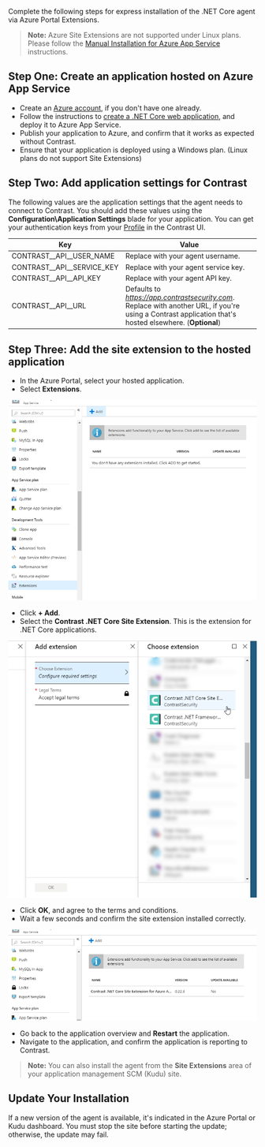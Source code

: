 <!--
title: "Installing Contrast using Azure App Service Site Extension"
description: "Guide to installing .NET Core Agent on Azure App Service using Site Extensions"
tags: "installation configuration .Net Azure AppService site extension netcore"
-->

Complete the following steps for express installation of the .NET Core agent via Azure Portal Extensions.

> **Note:** Azure Site Extensions are not supported under Linux plans. Please follow the [Manual Installation for Azure App Service](installation-netcoreinstall.html#netcore-azure-manual) instructions.

## Step One: Create an application hosted on Azure App Service

* Create an [Azure account](https://portal.azure.com/), if you don't have one already.
* Follow the instructions to [create a .NET Core web application](https://docs.microsoft.com/en-us/azure/app-service/app-service-web-get-started-dotnet), and deploy it to Azure App Service.
* Publish your application to Azure, and confirm that it works as expected without Contrast.
* Ensure that your application is deployed using a Windows plan. (Linux plans do not support Site Extensions)

## Step Two: Add application settings for Contrast

The following values are the application settings that the agent needs to connect to Contrast. You should add these values using the **Configuration\Application Settings** blade for your application. You can get your authentication keys from your [Profile](user-account.html#profile) in the Contrast UI.


| Key                        | Value                       |
| -------------------------- | ---------------------------------------- |
| CONTRAST\__API__USER_NAME       | Replace with your agent username. |
| CONTRAST\__API__SERVICE_KEY | Replace with your agent service key. |
| CONTRAST\__API__API_KEY     | Replace with your agent API key.  |
| CONTRAST\__API__URL         | Defaults to *https://app.contrastsecurity.com*. Replace with another URL, if you're using a Contrast application that's hosted elsewhere. (**Optional**)  |

## Step Three: Add the site extension to the hosted application

* In the Azure Portal, select your hosted application.
* Select **Extensions**.

<a href="assets/images/AzureSite_SelectExtensionTab_NetCore.png" rel="lightbox" title="Select the Extension tab for your hosted application"><img class="thumbnail" src="assets/images/AzureSite_SelectExtensionTab_NetCore.png"/></a>

* Click **+ Add**.
* Select the **Contrast .NET Core Site Extension**. This is the extension for .NET Core applications.

<a href="assets/images/AzureSite_SelectContrastExtension_NetCore.png" rel="lightbox" title="Choose the Contrast .NET Core Site Extension from the list"><img class="thumbnail" src="assets/images/AzureSite_SelectContrastExtension_NetCore.png"/></a>

* Click **OK**, and agree to the terms and conditions.
* Wait a few seconds and confirm the site extension installed correctly.

<a href="assets/images/AzureSite_ContrastExtensionInstalled_NetCore.png" rel="lightbox" title="Confirm the installation"><img class="thumbnail" src="assets/images/AzureSite_ContrastExtensionInstalled_NetCore.png"/></a>

* Go back to the application overview and **Restart** the application.
* Navigate to the application, and confirm the application is reporting to Contrast.

> **Note:** You can also install the agent from the **Site Extensions** area of your application management SCM (Kudu) site.

## Update Your Installation

If a new version of the agent is available, it's indicated in the Azure Portal or Kudu dashboard. You must stop the site before starting the update; otherwise, the update may fail.

